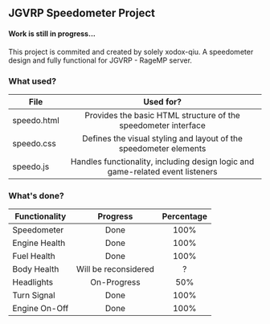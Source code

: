 ## JGVRP Speedometer Project

#### Work is still in progress...

This project is commited and created by solely xodox-qiu. A speedometer design and fully functional for JGVRP - RageMP server.

### What used?

| File  | Used for? |
| ------------- |:-------------:|
| speedo.html   | Provides the basic HTML structure of the speedometer interface     |
| speedo.css    | Defines the visual styling and layout of the speedometer elements |
| speedo.js     | Handles functionality, including design logic and game-related event listeners |

### What's done?
| Functionality  | Progress  | Percentage |
| ------------- |:-------------:| :--------: | 
| Speedometer   | Done     |100%|
| Engine Health    | Done |100%|
|Fuel Health| Done|100%|
| Body Health     | Will be reconsidered |?|
| Headlights     | On-Progress |50%|
|Turn Signal|Done|100%|
| Engine On-Off|Done|100%|
